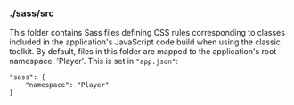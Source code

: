 ### ./sass/src

This folder contains Sass files defining CSS rules corresponding to classes
included in the application's JavaScript code build when using the classic toolkit.
By default, files in this folder are mapped to the application's root namespace, 'Player'.
This is set in `"app.json"`:

    "sass": {
        "namespace": "Player"
    }